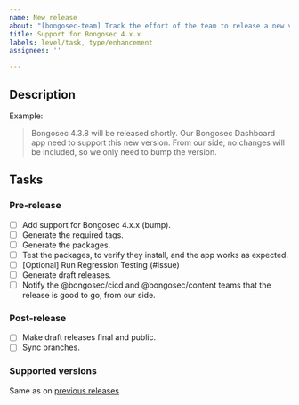 ```yaml
---
name: New release
about: "[bongosec-team] Track the effort of the team to release a new version of Bongosec"
title: Support for Bongosec 4.x.x
labels: level/task, type/enhancement
assignees: ''

---
```


## Description

Example:
> Bongosec 4.3.8 will be released shortly. Our Bongosec Dashboard app need to support this new version. From our side, no changes will be included, so we only need to bump the version.


## Tasks

### Pre-release
- [ ] Add support for Bongosec 4.x.x (bump).
- [ ] Generate the required tags.
- [ ] Generate the packages.
- [ ] Test the packages, to verify they install, and the app works as expected.
- [ ] [Optional] Run Regression Testing (#issue) 
- [ ] Generate draft releases.
- [ ] Notify the @bongosec/cicd and @bongosec/content teams that the release is good to go, from our side.

### Post-release
- [ ] Make draft releases final and public.
- [ ] Sync branches.

### Supported versions

Same as on [previous releases](https://github.com/bongosec/bongosec-dashboard/wiki/Compatibility)
